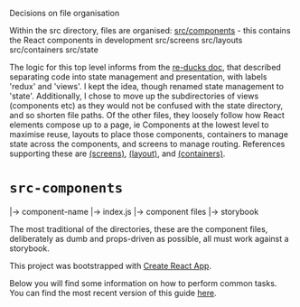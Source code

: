 Decisions on file organisation

Within the src directory, files are organised:
 [src/components](#src-components) - this contains the React components in development
 src/screens
 src/layouts
 src/containers
 src/state
 
 The logic for this top level informs from the [re-ducks doc](https://medium.freecodecamp.org/scaling-your-redux-app-with-ducks-6115955638be), that described separating code into state management and presentation, with labels 'redux' and 'views'. I kept the idea, though renamed state management to 'state'.
 Additionally, I chose to move up the subdirectories of views (components etc) as they would not be confused with the state directory, and so shorten file paths.
 Of the other files, they loosely follow how React elements compose up to a page, ie Components at  the lowest level to maximise reuse, layouts to place those components, containers to manage state across the components, and screens to manage routing. References supporting these are [(screens)](https://hackernoon.com/structuring-projects-and-naming-components-in-react-1261b6e18d76), [(layout)](https://github.com/monvillalon/react-page-layout), and [(containers)](https://medium.com/@learnreact/container-components-c0e67432e005).


# `src-components`

|-> component-name
    |-> index.js
    |-> component files
    |-> storybook

The most traditional of the directories, these are the component files, deliberately as dumb and props-driven as possible, all must work against a storybook.















This project was bootstrapped with [Create React App](https://github.com/facebookincubator/create-react-app).

Below you will find some information on how to perform common tasks.<br>
You can find the most recent version of this guide [here](https://github.com/facebookincubator/create-react-app/blob/master/packages/react-scripts/template/README.md).

